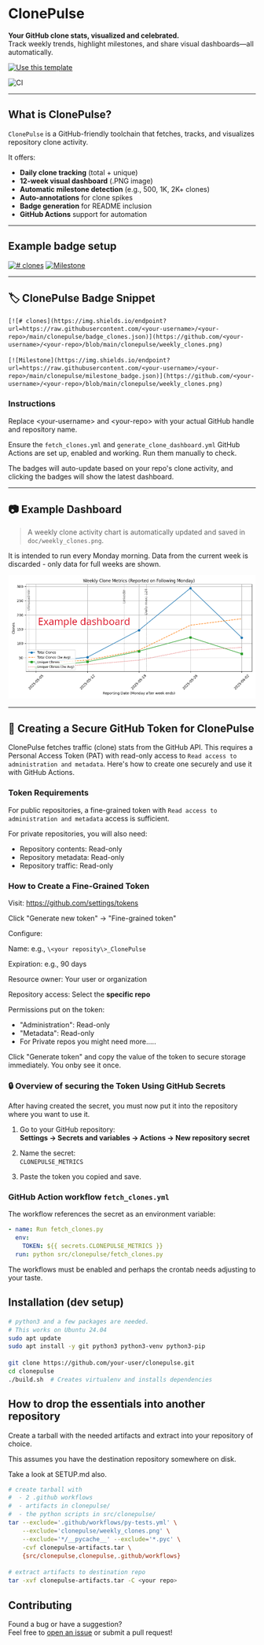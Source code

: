 # ClonePulse

**Your GitHub clone stats, visualized and celebrated.**  
Track weekly trends, highlight milestones, and share visual dashboards—all automatically.

[![Use this template](https://img.shields.io/badge/-Use%20this%20template-2ea44f?style=for-the-badge&logo=github)](https://github.com/per2jensen/clonepulse/generate)

![CI](https://github.com/per2jensen/clonepulse/actions/workflows/py-tests.yml/badge.svg)

---

## What is ClonePulse?

`ClonePulse` is a GitHub-friendly toolchain that fetches, tracks, and visualizes repository clone activity.

It offers:

- **Daily clone tracking** (total + unique)
- **12-week visual dashboard** (.PNG image)
- **Automatic milestone detection** (e.g., 500, 1K, 2K+ clones)
- **Auto-annotations** for clone spikes
- **Badge generation** for README inclusion
- **GitHub Actions** support for automation

---

## Example badge setup

[![# clones](https://img.shields.io/endpoint?url=https://raw.githubusercontent.com/per2jensen/clonepulse/main/clonepulse/badge_clones.json)](https://github.com/per2jensen/clonepulse/blob/main/clonepulse/weekly_clones.png)
[![Milestone](https://img.shields.io/endpoint?url=https://raw.githubusercontent.com/per2jensen/clonepulse/main/clonepulse/milestone_badge.json)](https://github.com/per2jensen/clonepulse/blob/main/clonepulse/weekly_clones.png)

---

## 🏷️ ClonePulse Badge Snippet

```text
[![# clones](https://img.shields.io/endpoint?url=https://raw.githubusercontent.com/<your-username>/<your-repo>/main/clonepulse/badge_clones.json)](https://github.com/<your-username>/<your-repo>/blob/main/clonepulse/weekly_clones.png)

[![Milestone](https://img.shields.io/endpoint?url=https://raw.githubusercontent.com/<your-username>/<your-repo>/main/clonepulse/milestone_badge.json)](https://github.com/<your-username>/<your-repo>/blob/main/clonepulse/weekly_clones.png)
```

### Instructions

Replace \<your-username\> and \<your-repo\> with your actual GitHub handle and repository name.

Ensure the `fetch_clones.yml` and `generate_clone_dashboard.yml` GitHub Actions are set up, enabled and working. Run them manually to check.

The badges will auto-update based on your repo's clone activity, and clicking the badges will show the latest dashboard.

---

## 📷 Example Dashboard

> A weekly clone activity chart is automatically updated and saved in `doc/weekly_clones.png`.

It is intended to run every Monday morning. Data from the current week is discarded - only data for full weeks are shown.

![Clone Dashboard Example](example/weekly_clones.png)

---

## 🔐 Creating a Secure GitHub Token for ClonePulse

ClonePulse fetches traffic (clone) stats from the GitHub API. This requires a Personal Access Token (PAT) with read-only access to `Read access to administration and metadata`. Here's how to create one securely and use it with GitHub Actions.

### Token Requirements

For public repositories, a fine-grained token with `Read access to administration and metadata` access is sufficient.

For private repositories, you will also need:

- Repository contents: Read-only
- Repository metadata: Read-only
- Repository traffic: Read-only

### How to Create a Fine-Grained Token

Visit: https://github.com/settings/tokens

Click "Generate new token" → "Fine-grained token"

Configure:

Name: e.g., `\<your reposity\>_ClonePulse`

Expiration: e.g., 90 days

Resource owner: Your user or organization

Repository access: Select the **specific repo**

Permissions put on the token:

- "Administration": Read-only
- "Metadata":  Read-only
- For Private repos you might need more.....

Click "Generate token" and copy the value of the token to secure storage immediately. You onby see it once.

### 🔒 Overview of securing the Token Using GitHub Secrets

After having created the secret, you must now put it into the repository where you want to use it.

1. Go to your GitHub repository:  
   **Settings → Secrets and variables → Actions → New repository secret**

2. Name the secret:  
   `CLONEPULSE_METRICS`

3. Paste the token you copied and save.

### GitHub Action workflow `fetch_clones.yml`

The workflow references the secret as an environment variable:

```yaml
- name: Run fetch_clones.py
  env:
    TOKEN: ${{ secrets.CLONEPULSE_METRICS }}
  run: python src/clonepulse/fetch_clones.py
```

The workflows must be enabled and perhaps the crontab needs adjusting to your taste.

## Installation (dev setup)

```bash
# python3 and a few packages are needed.
# This works on Ubuntu 24.04
sudo apt update
sudo apt install -y git python3 python3-venv python3-pip

git clone https://github.com/your-user/clonepulse.git
cd clonepulse
./build.sh  # Creates virtualenv and installs dependencies
```

## How to drop the essentials into another repository

Create a tarball with the needed artifacts and extract into your repository of choice.

This assumes you have the destination repository somewhere on disk.

Take a look at SETUP.md also.

```bash
# create tarball with
#  - 2 .github workflows
#  - artifacts in clonepulse/
#  - the python scripts in src/clonepulse/
tar --exclude='.github/workflows/py-tests.yml' \
    --exclude='clonepulse/weekly_clones.png' \
    --exclude='*/__pycache__' --exclude='*.pyc' \
    -cvf clonepulse-artifacts.tar \
    {src/clonepulse,clonepulse,.github/workflows}

# extract artifacts to destination repo 
tar -xvf clonepulse-artifacts.tar -C <your repo>
```

## Contributing

Found a bug or have a suggestion?  
Feel free to [open an issue](https://github.com/per2jensen/clonepulse/issues) or submit a pull request!
